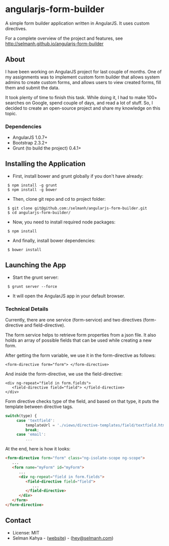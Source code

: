 angularjs-form-builder
======================

A simple form builder application written in AngularJS. It uses custom directives.

For a complete overview of the project and features, see http://selmanh.github.io/angularjs-form-builder

## About

I have been working on AngularJS project for last couple of months. One of my assignments was to implement custom form builder that allows system admins to create custom forms, and allows users to view created forms, fill them and submit the data. 

It took plenty of time to finish this task. While doing it, I had to make 100+ searches on Google, spend couple of days, and read a lot of stuff. So, I decided to create an open-source project and share my knowledge on this topic.

### Dependencies

* AngularJS 1.0.7+
* Bootstrap 2.3.2+
* Grunt (to build the project) 0.4.1+

## Installing the Application

* First, install bower and grunt globally if you don't have already:
 ```
  $ npm install -g grunt
  $ npm install -g bower 
 ```

* Then, clone git repo and cd to project folder: 
 ``` 
  $ git clone git@github.com:/selmanh/angularjs-form-builder.git 
  $ cd angularjs-form-builder/ 
 ```
  
* Now, you need to install required node packages: 
 ``` 
  $ npm install 
 ``` 
 
* And finally, install bower dependencies: 
 ``` 
  $ bower install 
 ``` 
 
## Launching the App

* Start the grunt server: 
 ```
  $ grunt server --force
 ```
 
* It will open the AngularJS app in your default browser. 

### Technical Details

Currently, there are one service (form-service) and two directives (form-directive and field-directive). 

The form service helps to retrieve form properties from a json file. It also holds an array of possible fields that can be used while creating a new form.

After getting the form variable, we use it in the form-directive as follows:

``` 
<form-directive form="form"> </form-directive>
``` 

And inside the form-directive, we use the field-directive: 

```
<div ng-repeat="field in form.fields">
   <field-directive field="field"> </field-directive>
</div>
```

Form directive checks type of the field, and based on that type, it puts the template between directive tags.

```JAVASCRIPT
switch(type) {
     case 'textfield':
         templateUrl = './views/directive-templates/field/textfield.html';
         break;
     case 'email':
         ...
```

At the end, here is how it looks:

```html
<form-directive form="form" class="ng-isolate-scope ng-scope">
   ...
   <form name="myForm" id="myForm">
      ...
      <div ng-repeat="field in form.fields">
         <field-directive field="field">
            ...
         </field-directive>
      </div>
   </form>
</form-directive>
```

## Contact
 - License: MIT
 - Selman Kahya - ([website](http://www.selmanh.com)) - (hey@selmanh.com)
